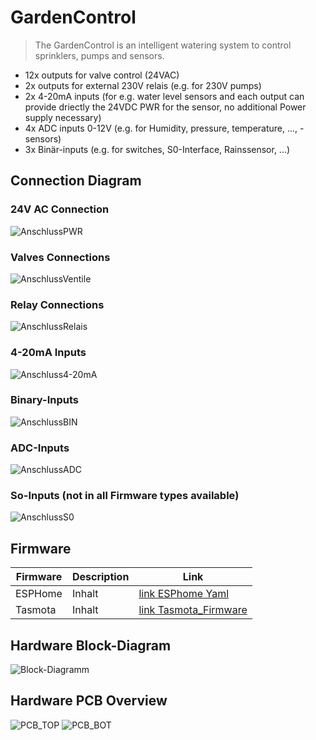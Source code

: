 # GardenControl

> The GardenControl is an intelligent watering system to control sprinklers, pumps and sensors. 

+ 12x outputs for valve control (24VAC)
+ 2x outputs for external 230V relais (e.g. for 230V pumps)
+ 2x 4-20mA inputs (for e.g. water level sensors and  each output can provide driectly the 24VDC PWR for the sensor, no additional Power supply necessary)
+ 4x ADC inputs 0-12V (e.g. for Humidity, pressure, temperature, ..., -sensors)
+ 3x Binär-inputs (e.g. for switches, S0-Interface, Rainssensor, ...)

## Connection Diagram

### 24V AC Connection
![AnschlussPWR](doc/picture/AnschlussPWR.PNG)

### Valves Connections
![AnschlussVentile](doc/picture/AnschlussVentile.PNG)

### Relay Connections
![AnschlussRelais](doc/picture/AnschlussRelais.PNG)

### 4-20mA Inputs
![Anschluss4-20mA](doc/picture/Anschluss4-20mA.PNG)

### Binary-Inputs
![AnschlussBIN](doc/picture/AnschlussBIN.PNG)

### ADC-Inputs
![AnschlussADC](doc/picture/AnschlussADC.PNG)

### So-Inputs (not in all Firmware types available) 
![AnschlussS0](doc/picture/AnschlussS0.PNG)

## Firmware 

Firmware | Description | Link
-------- | -------- | --------
ESPHome  | Inhalt   | [link ESPhome Yaml](ESPHome_Firmware/esp32-gardencontrol.yaml)
Tasmota   | Inhalt   | [link Tasmota_Firmware](https://gitlab.com/noschFRQ/esp32-gardencontrol)

## Hardware Block-Diagram
![Block-Diagramm](doc/picture/GardenControl_Block_Diagram.png)

## Hardware PCB Overview
![PCB_TOP](doc/picture/GardenControl_PCB_TOP.png)
![PCB_BOT](doc/picture/GardenControl_PCB_BOT.png)
